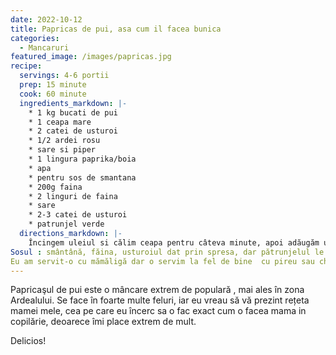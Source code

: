 ```yaml
---
date: 2022-10-12
title: Papricas de pui, asa cum il facea bunica
categories:
  - Mancaruri
featured_image: /images/papricas.jpg
recipe:
  servings: 4-6 portii
  prep: 15 minute
  cook: 60 minute
  ingredients_markdown: |-
    * 1 kg bucati de pui
    * 1 ceapa mare
    * 2 catei de usturoi
    * 1/2 ardei rosu
    * sare si piper
    * 1 lingura paprika/boia
    * apa
    * pentru sos de smantana
    * 200g faina
    * 2 linguri de faina
    * sare
    * 2-3 catei de usturoi
    * patrunjel verde
  directions_markdown: |-
    Încingem uleiul si călim ceapa pentru câteva minute, apoi adăugăm usturoiul tăiat mărunt și mai călim împreună câteva minute. Punem paprika, amestecăm, apoi punem și  pulpele. Amestecăm ușor, punem puțină apă, sare si piper. Acoperim și lăsăm să se facă totul împreună  pt 5 minute. Apoi turnăm apă cât să acopere carnea( dar nu mai mult ). Amestecăm ușor, punem capacul și lăsăm  la foc mic să fiarbă totul pentru 35-40 minute. 
Sosul : smântână, făina, usturoiul dat prin spresa, dar pătrunjelul le amestecăm împreună apoi turnăm puțin lapte pt a face consistenta dorită. îl turnăm peste carne și  mai lăsăm să fiarbă câteva minute sau până se îngroașă sosul. 
Eu am servit-o cu mămăligă dar o servim la fel de bine  cu pireu sau chiar cu paste. Pofta bună vă doresc și  sper să vă placă  rezultatul și să încercați reteta!
---
```

Papricaşul de pui este o mâncare extrem de populară , mai ales în  zona Ardealului. Se face în  foarte multe feluri, iar eu vreau să vă prezint rețeta mamei mele, cea pe care  eu  încerc sa o fac exact cum o facea mama in copilărie, deoarece îmi place extrem de mult. 

Delicios!
